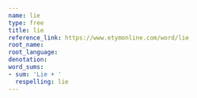 ```yaml
---
name: lie
type: free
title: lie
reference_link: https://www.etymonline.com/word/lie
root_name: 
root_language: 
denotation: 
word_sums:
- sum: 'Lie + '
  respelling: lie
---
```

